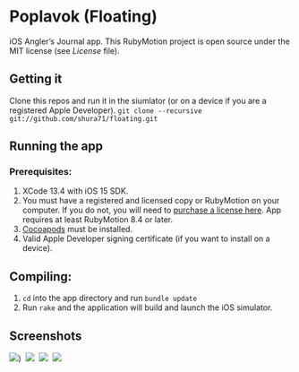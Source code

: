 # Poplavok (Floating)

iOS Angler’s Journal app. This RubyMotion project is open source under the MIT license (see *License* file).

## Getting it

Clone this repos and run it in the siumlator (or on a device if you are a registered Apple Developer). ```git clone --recursive git://github.com/shura71/floating.git```

## Running the app

### Prerequisites:

1. XCode 13.4 with iOS 15 SDK.
2. You must have a registered and licensed copy or RubyMotion on your computer. If you do not, you will need to [purchase a license here](http://www.rubymotion.com/). App requires at least RubyMotion 8.4 or later.
3. [Cocoapods](http://cocoapods.org/) must be installed.
4. Valid Apple Developer signing certificate (if you want to install on a device).

## Compiling:

1. ```cd``` into the app directory and run ```bundle update```
2. Run ```rake``` and the application will build and launch the iOS simulator.

## Screenshots

![](https://user-images.githubusercontent.com/1247239/189709956-4844f52f-345e-4970-9fa5-1f9bb21c95b7.png))&nbsp;
![](https://user-images.githubusercontent.com/1247239/189710021-2a29f3b1-66ed-4767-82d5-7ad394c92131.png)&nbsp;
![](https://user-images.githubusercontent.com/1247239/189710083-858ab4f2-3edb-49f1-b7e8-40b464d4fd7c.png)&nbsp;
![](https://user-images.githubusercontent.com/1247239/189710161-4b82a201-2239-43bc-8e07-587bf5a6df20.png)